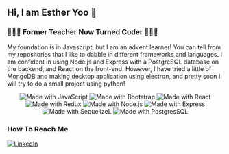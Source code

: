 ## Hi, I am Esther Yoo 👋

###  👩🏻‍🏫 Former Teacher Now Turned Coder 👩🏻‍💻
My foundation is in Javascript, but I am an advent learner! You can tell from my repositories that I like to dabble in different frameworks and languages. I am confident in using Node.js and Express with a PostgreSQL database on the backend, and React on the front-end. However, I have tried a little of MongoDB and making desktop application using electron, and pretty soon I will try to do a small project using python!

<div align= "center">
        <img src='https://img.shields.io/badge/JavaScript-323330?style=for-the-badge&logo=javascript&logoColor=F7DF1E' alt='Made with JavaScript'/>
        <img src='https://img.shields.io/badge/Bootstrap-563D7C?style=for-the-badge&logo=bootstrap&logoColor=white' alt='Made with Bootstrap'/>
        <img src='https://img.shields.io/badge/React-20232A?style=for-the-badge&logo=react&logoColor=61DAFB' alt='Made with React'/>
        <img src='https://img.shields.io/badge/Redux-593D88?style=for-the-badge&logo=redux&logoColor=white' alt='Made with Redux'/>
        <img src='https://img.shields.io/badge/Node.js-339933?style=for-the-badge&logo=nodedotjs&logoColor=white' alt='Made with Node.js'/>
        <img src='https://img.shields.io/badge/Express.js-000000?style=for-the-badge&logo=express&logoColor=white' alt='Made with Express'/>
        <img src='https://img.shields.io/badge/Sequelize-52B0E7?style=for-the-badge&logo=Sequelize&logoColor=white' alt='Made with SequelizeL'/>
        <img src='https://img.shields.io/badge/PostgreSQL-316192?style=for-the-badge&logo=postgresql&logoColor=white' alt='Made with PostgresSQL'/>
  </div>


### How To Reach Me

[![LinkedIn](https://img.shields.io/badge/LinkedIn-0077B5?style=for-the-badge&logo=linkedin&logoColor=white)](https://www.linkedin.com/in/esther-yoo5/)
